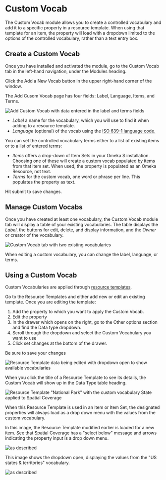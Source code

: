 # Custom Vocab

The Custom Vocab module allows you to create a controlled vocabulary and add it to a specific property in a resource template. When using that template for an item, the property will load with a dropdown limited to the options of the controlled vocabulary, rather than a text entry box.

## Create a Custom Vocab

Once you have installed and activated the module, go to the Custom Vocab tab in the left-hand navigation, under the Modules heading. 

Click the Add a New Vocab button in the upper right-hand corner of the window. 

The Add Cusom Vocab page has four fields: Label, Language, Items, and Terms. 

![Add Custom Vocab with data entered in the label and terms fields](../modules/modulesfiles/customVocab_add.png)

- *Label* a name for the vocabulary, which you will use to find it when adding to a resource template.
- *Language* (optional) of the vocab using the [ISO 639-1 language code.](http://www.iso.org/iso/language_codes)

You can set the controlled vocabulary terms either to a list of existing items or to a list of entered terms:
- *Items* offers a drop-down of Item Sets in your Omeka S installation. Choosing one of these will create a custom vocab populated by items from that item set. When used, the property is populated as an Omeka Resource, not text.
- *Terms* for the custom vocab, one word or phrase per line. This populates the property as text.

Hit submit to save changes.

## Manage Custom Vocabs

Once you have created at least one vocabulary, the Custom Vocab module tab will display a table of your existing vocabularies. The table displays the *Label*, the buttons for edit, delete, and display information, and the *Owner* or creator of the vocabulary. 

![Custom Vocab tab with two existing vocabularies](../modules/modulesfiles/customVocab_manage.png)

When editing a custom vocabulary, you can change the label, language, or terms.

## Using a Custom Vocab

Custom Vocabularies are applied through [resource templates](../content/resource-template.md). 

Go to the Resource Templates and either add new or edit an existing template. Once you are editing the template:

1. Add the property to which you want to apply the Custom Vocab.
2. Edit the property
3. In the drawer which opens on the right, go to the Other options section and find the Data type dropdown.
2. Scroll through the dropdown and select the Custom Vocabulary you want to use
3. Click set changes at the bottom of the drawer.

Be sure to save your changes

![Resource Template data being edited with dropdown open to show available vocabularies](../modules/modulesfiles/customVocab_select.png)

When you click the title of a Resource Template to see its details, the Custom Vocab will show up in the Data Type table heading.

![Resource Template "National Park" with the custom vocabulary State applied to Spatial Coverage](../modules/modulesfiles/customVocab_resource.png)

When this Resource Template is used in an Item or Item Set, the designated properties will always load as a drop down menu with the values from the custom vocabulary.

In this image, the Resource Template modified earlier is loaded for a new item. See that Spatial Coverage has a "select below" message and arrows indicating the property input is a drop down menu.

![as described](../modules/modulesfiles/customVocab_item1.png)

This image shows the dropdown open, displaying the values from the "US states & territories"  vocabulary.

![as described](../modules/modulesfiles/customVocab_item2.png)
